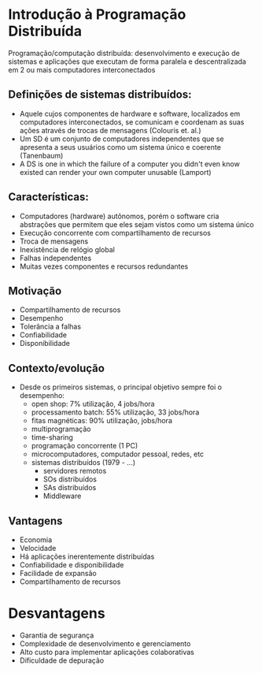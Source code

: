 # Introdução à Programação Distribuída

Programação/computação distribuída: desenvolvimento e execução de sistemas e aplicações que executam de forma paralela e descentralizada em 2 ou mais computadores interconectados

## Definições de sistemas distribuídos:
  - Aquele cujos componentes de hardware e software, localizados em computadores interconectados, se comunicam e coordenam as suas ações através de trocas de mensagens (Colouris et. al.)
  - Um SD é um conjunto de computadores independentes que se apresenta a seus usuários como um sistema único e coerente (Tanenbaum)
  - A DS is one in which the failure of a computer you didn't even know existed can render your own computer unusable (Lamport)

## Características:
  - Computadores (hardware) autônomos, porém o software cria abstrações que permitem que eles sejam vistos como um sistema único
  - Execução concorrente com compartilhamento de recursos
  - Troca de mensagens
  - Inexistência de relógio global
  - Falhas independentes
  - Muitas vezes componentes e recursos redundantes

## Motivação
  - Compartilhamento de recursos
  - Desempenho
  - Tolerância a falhas
  - Confiabilidade
  - Disponibilidade

## Contexto/evolução
  - Desde os primeiros sistemas, o principal objetivo sempre foi o desempenho:
    - open shop: 7% utilização, 4 jobs/hora
    - processamento batch: 55% utilização, 33 jobs/hora
    - fitas magnéticas: 90% utilização, jobs/hora
    - multiprogramação
    - time-sharing
    - programação concorrente (1 PC)
    - microcomputadores, computador pessoal, redes, etc
    - sistemas distribuídos (1979 - ...)
      - servidores remotos
      - SOs distribuídos
      - SAs distribuídos
      - Middleware

## Vantagens
  - Economia
  - Velocidade
  - Há aplicações inerentemente distribuídas
  - Confiabilidade e disponibilidade
  - Facilidade de expansão
  - Compartilhamento de recursos

# Desvantagens
  - Garantia de segurança
  - Complexidade de desenvolvimento e gerenciamento
  - Alto custo para implementar aplicações colaborativas
  - Dificuldade de depuração
